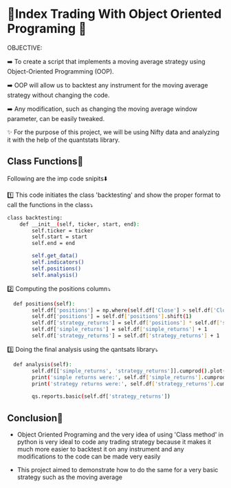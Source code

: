
# 🔸Index Trading With Object Oriented Programing 🔸

OBJECTIVE:

➡️ To create a script that implements a moving average strategy using Object-Oriented Programming (OOP).

➡️ OOP will allow us to backtest any instrument for the moving average strategy without changing the code.

➡️ Any modification, such as changing the moving average window parameter, can be easily tweaked.

✨ For the purpose of this project, we will be using Nifty data and analyzing it with the help of the quantstats library.



## Class Functions📜

Following are the imp code snipits⬇️

1️⃣ This code initiates the class 'backtesting' and show the proper format to call the functions in the class⤵️
```bash
class backtesting:
    def __init__(self, ticker, start, end):
        self.ticker = ticker
        self.start = start
        self.end = end

        self.get_data()
        self.indicators()
        self.positions()
        self.analysis()
```
2️⃣ Computing the positions column⤵️
```bash
  def positions(self):
        self.df['positions'] = np.where(self.df['Close'] > self.df['Close'].shift(1), 1, 0)
        self.df['positions'] = self.df['positions'].shift(1)
        self.df['strategy_returns'] = self.df['positions'] * self.df['simple_returns']
        self.df['simple_returns'] = self.df['simple_returns'] + 1
        self.df['strategy_returns'] = self.df['strategy_returns'] + 1

```
3️⃣ Doing the final analysis using the qantsats library⤵️
```bash
  def analysis(self):
        self.df[['simple_returns', 'strategy_returns']].cumprod().plot(grid=True)
        print('simple returns were:', self.df['simple_returns'].cumprod()[-1] - 1)
        print('strategy returns were:', self.df['strategy_returns'].cumprod()[-1] - 1)
        
        qs.reports.basic(self.df['strategy_returns'])
```

## Conclusion🎯

- Object Oriented Programing and the very idea of using 'Class method' in python is very ideal to code any trading strategy because it makes it much more easier to backtest it on any instrument and any modifications to the code can be made very easily

- This project aimed to demonstrate how to do the same for a very basic strategy such as the moving average
